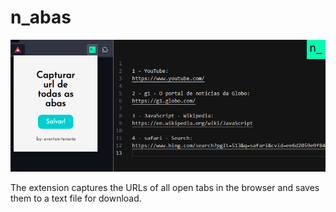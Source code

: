 # n_abas

![n_abas example](icons/n_abas.png)

The extension captures the URLs of all open tabs in the browser and saves them to a text file for download. 
